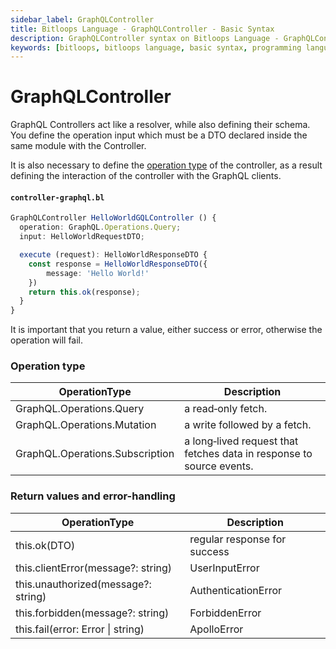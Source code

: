 ```yaml
---
sidebar_label: GraphQLController
title: Bitloops Language - GraphQLController - Basic Syntax 
description: GraphQLController syntax on Bitloops Language - GraphQLController is a controller specifically for GraphQL which Bitloops has defined up-front. 
keywords: [bitloops, bitloops language, basic syntax, programming language, variables, types, objects, data types, classes, interfaces, modules, functions, loops, services, GraphQLController]
---
```


# GraphQLController

GraphQL Controllers act like a resolver, while also defining their schema. You define the operation input which must be a DTO declared inside the same module with the Controller.

It is also necessary to define the [operation type](#operation-type) of the controller, as a result defining the interaction of the controller with the GraphQL clients.

#### **`controller-graphql.bl`**

```ts
GraphQLController HelloWorldGQLController () {
  operation: GraphQL.Operations.Query;
  input: HelloWorldRequestDTO;

  execute (request): HelloWorldResponseDTO {
    const response = HelloWorldResponseDTO({
        message: 'Hello World!'
    })
    return this.ok(response);
  }
}
```

It is important that you return a value, either success or error, otherwise the operation will fail.

### Operation type

| OperationType                   | Description                                                          |
| ------------------------------- | -------------------------------------------------------------------- |
| GraphQL.Operations.Query        | a read‐only fetch.                                                   |
| GraphQL.Operations.Mutation     | a write followed by a fetch.                                         |
| GraphQL.Operations.Subscription | a long‐lived request that fetches data in response to source events. |

### Return values and error-handling

| OperationType                       | Description                  |
| ----------------------------------- | ---------------------------- |
| this.ok(DTO)                        | regular response for success |
| this.clientError(message?: string)  | UserInputError               |
| this.unauthorized(message?: string) | AuthenticationError          |
| this.forbidden(message?: string)    | ForbiddenError               |
| this.fail(error: Error \| string)   | ApolloError                  |
